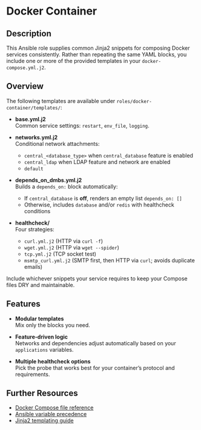 # Docker Container

## Description

This Ansible role supplies common Jinja2 snippets for composing Docker services consistently. Rather than repeating the same YAML blocks, you include one or more of the provided templates in your `docker-compose.yml.j2`.

## Overview

The following templates are available under `roles/docker-container/templates/`:

- **base.yml.j2**  
  Common service settings: `restart`, `env_file`, `logging`.

- **networks.yml.j2**  
  Conditional network attachments:
  - `central_<database_type>` when `central_database` feature is enabled  
  - `central_ldap` when LDAP feature and network are enabled  
  - `default`

- **depends_on_dmbs.yml.j2**  
  Builds a `depends_on:` block automatically:
  - If `central_database` is **off**, renders an empty list `depends_on: []`  
  - Otherwise, includes `database` and/or `redis` with healthcheck conditions

- **healthcheck/**  
  Four strategies:
  - `curl.yml.j2` (HTTP via `curl -f`)  
  - `wget.yml.j2` (HTTP via `wget --spider`)  
  - `tcp.yml.j2`  (TCP socket test)  
  - `msmtp_curl.yml.j2` (SMTP first, then HTTP via `curl`; avoids duplicate emails)

Include whichever snippets your service requires to keep your Compose files DRY and maintainable.

## Features

- **Modular templates**  
  Mix only the blocks you need.

- **Feature‐driven logic**  
  Networks and dependencies adjust automatically based on your `applications` variables.

- **Multiple healthcheck options**  
  Pick the probe that works best for your container’s protocol and requirements.

## Further Resources

- [Docker Compose file reference](https://docs.docker.com/compose/compose-file/)  
- [Ansible variable precedence](https://docs.ansible.com/ansible/latest/user_guide/playbooks_variables.html#understanding-variable-precedence)  
- [Jinja2 templating guide](https://jinja.palletsprojects.com/)  
